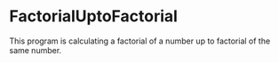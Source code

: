 # FactorialUptoFactorial
This program is calculating a factorial of a number up to factorial of the same number.
